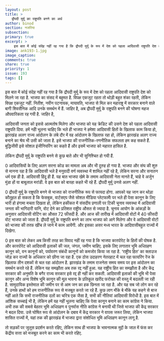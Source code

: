 ```yaml
---
layout: post
title: >
   द्रौपदी मुर्मू का राष्ट्रपति बनने का अर्थ
author: binod
section: नजरिया
subsection:
primary: true
excerpt: >
    इस बात में कोई संदेह नहीं रह गया है कि द्रौपदी मुर्मू के रूप में देश को पहला आदिवासी राष्ट्रपति देश को मिलने जा रहा है. भाजपा का संसद में बहुमत है. विपक्ष एकजुट रहता तो थोड़ी बहुत शंका रहती, लेकिन विपक्ष एकजुट नहीं. 
image: ank193-1.jpg
image_caption: 
comments: true
share: true
priority: 1
issue: 193
tags: []
---
```


इस बात में कोई संदेह नहीं रह गया है कि द्रौपदी मुर्मू के रूप में देश को पहला आदिवासी राष्ट्रपति देश को मिलने जा रहा है. भाजपा का संसद में बहुमत है. विपक्ष एकजुट रहता तो थोड़ी बहुत शंका रहती, लेकिन विपक्ष एकजुट नहीं. नितीश, नवीन पटनायक, मायावति, भाजपा से मिल कर महाराष्ट्र में सरकार बनाने वाले बागी शिवसैनिक आदि उनके समर्थन में हैं. जाहिर है, अब द्रौपदी मुर्मू के राष्ट्रपति बनने की घोषणा महज औपवारिकता रह गयी है. जाहिर है, 

आदिवासी जनता को इससे आत्मतोष मिलेगा और भाजपा को यह क्रेडिट की उसने देश को पहला आदिवासी राष्ट्रपति दिया. हमें नहीे भूलना चाहिए कि भले ही भाजपा ने हमेशा आदिवासी हितों के खिलाफ काम किया हो, झारखंड अलग राज्य आंदोलन के लंबे दौर में वह आंदोलन के खिलाफ रहा हो, लेकिन झारखंड अलग राज्य बनाने का श्रेय भी उसी को जाता है. इसे भाजपा की राजनीतिक-रणनीतिक सफलता हम कह सकते हैं. बुद्धिजीवी इसे सोशल इंजीनियरिंग का कहते हैं और इसमें भाजपा को महारत हासिल है.

लेकिन द्रौपदी मुर्मू के राष्ट्रपति बनने से कुछ बाते और भी सुनिश्चित हो गयी हैं.

0 आदिवासियों के लिए अलग सरना कोड का मामला अब और भी दुरुह हो गया है. भाजपा और संघ की शुरु से मानना रहा है कि आदिवासी भले है मनुवादी वर्ण व्यवस्था में शामिल नहीं रहे है, लेकिन सरना और सनातन धर्म एक ही है. आदिवासी हिंदू ही हैं. यह बात भाजपा खेमे के तमाम आदिवासी नेता मानते हैं, चाहे वे अर्जुन मुंडा हों या बाबूलाल मरांडी. वे इस बात को बारहा कहते भी रहे हैं. द्रौपदी मुर्मू उनसे अलग नहीं.

0 द्रौपदी मुर्मू के राष्ट्रपति बनने से भाजपा को राजनीतिक रूप से फायदा होगा. आपको यह जान कर थोड़ा कौतूहल हो सकता है कि फेसबुक, वार्टसएप जैसे सोशल मीडिया प्लेटफार्माे पर भले ही पेसा कानून के लिए भारी हो हंगामा मचता दिखता हो, लेकिन हकीकत में संसदीय प्रणाली पर टिकी चुनाव व्यवस्था में आदिवासी जनता की भागिदारी यानि, वोट देने का प्रतिशत राष्ट्रीय औसत से ज्यादा है. चुनाव आयोग के आंकड़ों के अनुसार आदिवासी वोटिंग का औसत 72 फीसदी है. और आज की तारीख में आदिवासी वोटों में 40 फीसदी वोट भाजपा को जाता है. द्रौपदी मुर्मू के राष्ट्रपति बनने का लाभ भाजपा को आगे मिलेगा और वे आदिवासी वोटों को भाजपा की तरफ खींच ले जाने में काम आयेंगी. और इसका असर मध्य भारत के आदिवासीबहुल राज्यों में दिखेगा.

0 इस बात को लेकर अब किसी तरह का विवाद नहीं रह गया है कि भाजपा कारपोरेट के हितों की पोषक है. और कारपोरेट को आदिवासी इलाकों की जल, जंगल, जमीन चाहिए. इसके लिए लगातार भूमि अधिग्रहण कानून को, वन कानूनों को, पर्यावरण संबंधी कानूनों को कमजोर किया जा रहा है. ‘राष्ट्रीय हित’ का क्लाउज जोड़ कर राज्यों के अधिकार को छीना जा रहा है. एक ठोस उदाहरण नेतरहाट में चल रहा फायरिंग रेंज के खिलाफ तीन दशकों से चल रहा आंदोलन है. झारखंड के तमाम राजनेता समय समय पर इस आंदोलन का समर्थन करते रहे हैं. लेकिन यह समझौता अब तक रद्द नहीं हुआ. यह राष्ट्रीय हित का समझौता है और केंद्र सरकार की अनुमति के बगैर राज्य सरकार इसे रद्द ही नहीं कर सकती. आदिवासी इलाकों की भूमि भी पेसा कानून और अन्य विशेष भूमि कानून की मूल भावना के प्रतिकूल खरीद फरोख्त की वस्तु में बदलती जा रही है. सामुदायिक इस्तेमाल की जमीन पर से आम जन का हक छिनता जा रहा है. और यह सब जो लोग कर रहे हैं, उनके हाथों को हम राजनीतिक रूप से मजबूत करते जा रहे हैं.
कुछ लाग मौके बे मौके यह कहने से बाज नहीं आते कि सभी राजनीतिक दलों का चरित्र एक जैसा है, सभी की नीतियां आदिवासी विरोधी है. इस बात में आंशिक सच्चाई भी है, लेकिन हमें यह नहीं भूलना चाहिए कि पेसा कानून बनाने का काम कांग्रेस ने किया. अभी तक की सबसे बेहतर भूमि अधिग्रहण व पुनर्वास नीति कांग्रेस ने बनायी थी जिसे भाजपा की केंद्र सरकार ने बदल दिया. उसे घोषित रूप से आंदोलन के दबाव में केंद्र सरकार ने वापस जरूर लिया, लेकिन भाजपा शासित राज्यों में, यहां तक की झारखंड में भाजपा द्वारा संशोधित भूमि अधिग्रहण कानून लागू है.

तो सड़कों पर जुलूस प्रदर्शन करते रहिए, लेकिन साथ ही भाजपा के भावनात्मक मुद्दों के जाल में फंस कर केंद्रीय सत्ता को मजबूत करने का काम भी करते रहिए.
